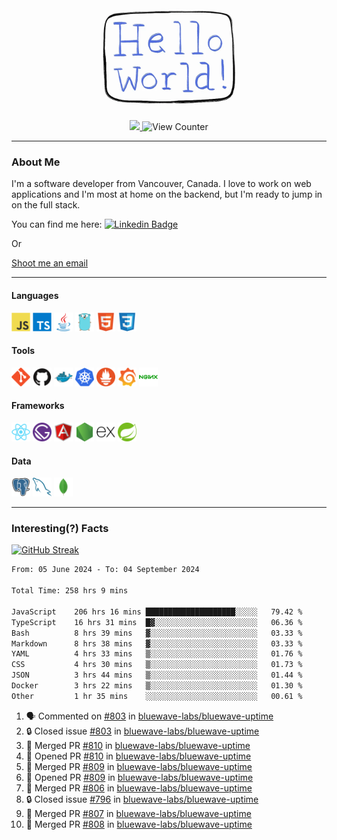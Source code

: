 <div align="center">
    <img src="./img/hello_world.webp" height="200px" width="">
    <div>
        <a href="https://www.linkedin.com/in/ajhollid">
            <img src="https://img.shields.io/badge/LinkedIn-blue"/>
        </a>
        <img src="https://komarev.com/ghpvc/?username=ajhollid&color=yellow" alt="View Counter">
    </div>
</div>

---

### About Me

I'm a software developer from Vancouver, Canada. I love to work on web applications and I'm most at home on the backend, but I'm ready to jump in on the full stack.

You can find me here: [![Linkedin Badge](https://img.shields.io/badge/-ajhollid-blue?style=flat&logo=Linkedin&logoColor=white)](https://www.linkedin.com/in/ajhollid)

Or

[Shoot me an email](mailto:ajhollid@gmail.com)

---

#### Languages

<div>
    <img src="./img/devicons/javascript-original.svg" width=30 height=30 alt="JavaScript">
    <img src="/img/devicons/typescript-original.svg" width=30 height=30 alt="TypeScript">
    <img src="./img/devicons/java-original.svg" width=30 height=30 alt="Java">
    <img src="./img/devicons/go-original.svg" width=30 height=30 alt="Golang">
    <img src="./img/devicons/html5-original.svg" width=30 height=30 alt="HTML 5">
    <img src="./img/devicons/css3-original.svg" width=30 height=30 alt="CSS 3">
</div>

#### Tools

<div>
    <img src="./img/devicons/git-original.svg" width=30 height=30 alt="Git">
    <img src="./img/devicons/github-original.svg" width=30 height=30 alt="Github">
    <img src="./img/devicons/docker-original.svg" width=30 
    height=30 alt="Docker">
    <img src="./img/devicons/kubernetes-original.svg" width=30 height=30 alt="K8">
    <img src="./img/devicons/prometheus-original.svg" width=30 height=30 alt="Prometheus">
    <img src="./img/devicons/grafana-original.svg" width=30 height=30 alt="Grafana">
    <img src="./img/devicons/nginx-original.svg" width=30 height=30 alt="Nginx">
</div>

#### Frameworks

<div>
    <img src="./img/devicons/react-original.svg" width=30 height=30 alt="React">
    <img src="./img/devicons/gatsby-original.svg" width=30 height=30 alt="Gatsby">
    <img src="./img/devicons/angularjs-original.svg" width=30 height=30 alt="AngularJS">
    <img src="./img/devicons/nodejs-original.svg" width=30 height=30 alt="NodeJS">
    <img src="./img/devicons/express-original.svg" width=30 height=30 alt="Express">
    <img src="./img/devicons/spring-original.svg" width=30 height=30 alt="Spring">
</div>

#### Data

<div>
    <img src="./img/devicons/postgresql-original.svg" width=30 height=30 alt="Postgresql">
    <img src="./img/devicons/mysql-original.svg" width=30 height=30 alt="Mysql">
    <img src="./img/devicons/mongodb-original.svg" width=30 height=30 alt="MongoDB">
</div>

---

### Interesting(?) Facts

[![GitHub Streak](http://github-readme-streak-stats.herokuapp.com?user=ajhollid)](https://git.io/streak-stats)

 <!--START_SECTION:waka-->

```txt
From: 05 June 2024 - To: 04 September 2024

Total Time: 258 hrs 9 mins

JavaScript    206 hrs 16 mins ████████████████████░░░░░   79.42 %
TypeScript    16 hrs 31 mins  █▓░░░░░░░░░░░░░░░░░░░░░░░   06.36 %
Bash          8 hrs 39 mins   ▓░░░░░░░░░░░░░░░░░░░░░░░░   03.33 %
Markdown      8 hrs 38 mins   ▓░░░░░░░░░░░░░░░░░░░░░░░░   03.33 %
YAML          4 hrs 33 mins   ▒░░░░░░░░░░░░░░░░░░░░░░░░   01.76 %
CSS           4 hrs 30 mins   ▒░░░░░░░░░░░░░░░░░░░░░░░░   01.73 %
JSON          3 hrs 44 mins   ▒░░░░░░░░░░░░░░░░░░░░░░░░   01.44 %
Docker        3 hrs 22 mins   ▒░░░░░░░░░░░░░░░░░░░░░░░░   01.30 %
Other         1 hr 35 mins    ░░░░░░░░░░░░░░░░░░░░░░░░░   00.61 %
```

<!--END_SECTION:waka-->


<!--START_SECTION:activity-->
1. 🗣 Commented on [#803](https://github.com/bluewave-labs/bluewave-uptime/issues/803#issuecomment-2333286534) in [bluewave-labs/bluewave-uptime](https://github.com/bluewave-labs/bluewave-uptime)
2. 🔒 Closed issue [#803](https://github.com/bluewave-labs/bluewave-uptime/issues/803) in [bluewave-labs/bluewave-uptime](https://github.com/bluewave-labs/bluewave-uptime)
3. 🎉 Merged PR [#810](https://github.com/bluewave-labs/bluewave-uptime/pull/810) in [bluewave-labs/bluewave-uptime](https://github.com/bluewave-labs/bluewave-uptime)
4. 💪 Opened PR [#810](https://github.com/bluewave-labs/bluewave-uptime/pull/810) in [bluewave-labs/bluewave-uptime](https://github.com/bluewave-labs/bluewave-uptime)
5. 🎉 Merged PR [#809](https://github.com/bluewave-labs/bluewave-uptime/pull/809) in [bluewave-labs/bluewave-uptime](https://github.com/bluewave-labs/bluewave-uptime)
6. 💪 Opened PR [#809](https://github.com/bluewave-labs/bluewave-uptime/pull/809) in [bluewave-labs/bluewave-uptime](https://github.com/bluewave-labs/bluewave-uptime)
7. 🎉 Merged PR [#806](https://github.com/bluewave-labs/bluewave-uptime/pull/806) in [bluewave-labs/bluewave-uptime](https://github.com/bluewave-labs/bluewave-uptime)
8. 🔒 Closed issue [#796](https://github.com/bluewave-labs/bluewave-uptime/issues/796) in [bluewave-labs/bluewave-uptime](https://github.com/bluewave-labs/bluewave-uptime)
9. 🎉 Merged PR [#807](https://github.com/bluewave-labs/bluewave-uptime/pull/807) in [bluewave-labs/bluewave-uptime](https://github.com/bluewave-labs/bluewave-uptime)
10. 🎉 Merged PR [#808](https://github.com/bluewave-labs/bluewave-uptime/pull/808) in [bluewave-labs/bluewave-uptime](https://github.com/bluewave-labs/bluewave-uptime)
<!--END_SECTION:activity-->
